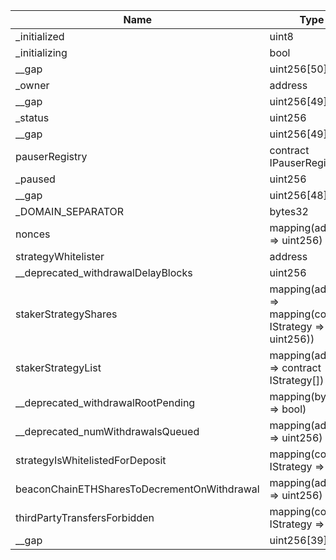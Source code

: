 | Name                                        | Type                                                       | Slot | Offset | Bytes | Contract                                               |
|---------------------------------------------|------------------------------------------------------------|------|--------|-------|--------------------------------------------------------|
| _initialized                                | uint8                                                      | 0    | 0      | 1     | src/contracts/core/StrategyManager.sol:StrategyManager |
| _initializing                               | bool                                                       | 0    | 1      | 1     | src/contracts/core/StrategyManager.sol:StrategyManager |
| __gap                                       | uint256[50]                                                | 1    | 0      | 1600  | src/contracts/core/StrategyManager.sol:StrategyManager |
| _owner                                      | address                                                    | 51   | 0      | 20    | src/contracts/core/StrategyManager.sol:StrategyManager |
| __gap                                       | uint256[49]                                                | 52   | 0      | 1568  | src/contracts/core/StrategyManager.sol:StrategyManager |
| _status                                     | uint256                                                    | 101  | 0      | 32    | src/contracts/core/StrategyManager.sol:StrategyManager |
| __gap                                       | uint256[49]                                                | 102  | 0      | 1568  | src/contracts/core/StrategyManager.sol:StrategyManager |
| pauserRegistry                              | contract IPauserRegistry                                   | 151  | 0      | 20    | src/contracts/core/StrategyManager.sol:StrategyManager |
| _paused                                     | uint256                                                    | 152  | 0      | 32    | src/contracts/core/StrategyManager.sol:StrategyManager |
| __gap                                       | uint256[48]                                                | 153  | 0      | 1536  | src/contracts/core/StrategyManager.sol:StrategyManager |
| _DOMAIN_SEPARATOR                           | bytes32                                                    | 201  | 0      | 32    | src/contracts/core/StrategyManager.sol:StrategyManager |
| nonces                                      | mapping(address => uint256)                                | 202  | 0      | 32    | src/contracts/core/StrategyManager.sol:StrategyManager |
| strategyWhitelister                         | address                                                    | 203  | 0      | 20    | src/contracts/core/StrategyManager.sol:StrategyManager |
| __deprecated_withdrawalDelayBlocks          | uint256                                                    | 204  | 0      | 32    | src/contracts/core/StrategyManager.sol:StrategyManager |
| stakerStrategyShares                        | mapping(address => mapping(contract IStrategy => uint256)) | 205  | 0      | 32    | src/contracts/core/StrategyManager.sol:StrategyManager |
| stakerStrategyList                          | mapping(address => contract IStrategy[])                   | 206  | 0      | 32    | src/contracts/core/StrategyManager.sol:StrategyManager |
| __deprecated_withdrawalRootPending          | mapping(bytes32 => bool)                                   | 207  | 0      | 32    | src/contracts/core/StrategyManager.sol:StrategyManager |
| __deprecated_numWithdrawalsQueued           | mapping(address => uint256)                                | 208  | 0      | 32    | src/contracts/core/StrategyManager.sol:StrategyManager |
| strategyIsWhitelistedForDeposit             | mapping(contract IStrategy => bool)                        | 209  | 0      | 32    | src/contracts/core/StrategyManager.sol:StrategyManager |
| beaconChainETHSharesToDecrementOnWithdrawal | mapping(address => uint256)                                | 210  | 0      | 32    | src/contracts/core/StrategyManager.sol:StrategyManager |
| thirdPartyTransfersForbidden                | mapping(contract IStrategy => bool)                        | 211  | 0      | 32    | src/contracts/core/StrategyManager.sol:StrategyManager |
| __gap                                       | uint256[39]                                                | 212  | 0      | 1248  | src/contracts/core/StrategyManager.sol:StrategyManager |
